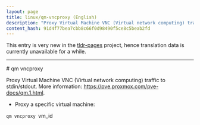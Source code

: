 ```yaml
---
layout: page
title: linux/qm-vncproxy (English)
description: "Proxy Virtual Machine VNC (Virtual network computing) traffic to stdin/stdout."
content_hash: 91d4f77bea7cbb8c66f0d98490f5ce8c5beab2fd
---
```


This entry is very new in the [tldr-pages](https://github.com/tldr-pages/tldr) project, hence translation data is currently unavailable for a while.

<hr># qm vncproxy

Proxy Virtual Machine VNC (Virtual network computing) traffic to stdin/stdout.
More information: <https://pve.proxmox.com/pve-docs/qm.1.html>.

- Proxy a specific virtual machine:

`qm vncproxy `<span class="tldr-var badge badge-pill bg-dark-lm bg-white-dm text-white-lm text-dark-dm font-weight-bold">vm_id</span>
